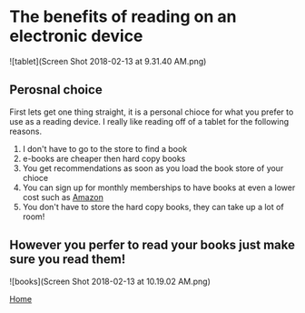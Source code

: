 # The benefits of reading on an electronic device

![tablet](Screen Shot 2018-02-13 at 9.31.40 AM.png)
## Perosnal choice
  First lets get one thing straight, it is a personal chioce for what you prefer to use as a reading device. I really like reading off of a tablet for the following reasons.
  1. I don't have to go to the store to find a book
  2. e-books are cheaper then hard copy books
  3. You get recommendations as soon as you load the book store of your chioce
  4. You can sign up for monthly memberships to have books at even a lower cost such as [Amazon](https://www.amazon.com)
  5. You don't have to store the hard copy books, they can take up a lot of room!
  
  
 ## However you perfer to read your books just make sure you read them!
  
  ![books](Screen Shot 2018-02-13 at 10.19.02 AM.png)

[Home](https://suzy9586.github.io)
